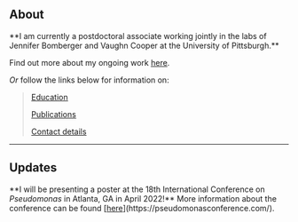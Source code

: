 <h2>About</h2>
**I am currently a postdoctoral associate working jointly in the labs of Jennifer Bomberger and Vaughn Cooper at the University of Pittsburgh.**

Find out more about my ongoing work [<u>here</u>](./current-work.html).


_Or_ follow the links below for information on:
>[<u>Education</u>](./education.html)
>
>[<u>Publications</u>](./publications.html)
>
>[<u>Contact details</u>](./contact.html)

* * *

<h2>Updates</h2>
**I will be presenting a poster at the 18th International Conference on <i>Pseudomonas</i> in Atlanta, GA in April 2022!**
More information about the conference can be found [<u>here</u>](https://pseudomonasconference.com/).
